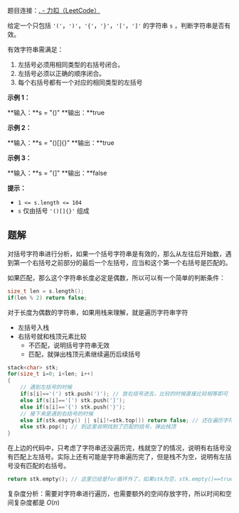 
题目连接：[. - 力扣（LeetCode）](https://leetcode.cn/problems/valid-parentheses/description/)

给定一个只包括 `'('`，`')'`，`'{'`，`'}'`，`'['`，`']'` 的字符串 `s` ，判断字符串是否有效。

有效字符串需满足：

1. 左括号必须用相同类型的右括号闭合。
2. 左括号必须以正确的顺序闭合。
3. 每个右括号都有一个对应的相同类型的左括号

**示例 1：**

**输入：**s = "()"
**输出：**true

**示例 2：**

**输入：**s = "()[]{}"
**输出：**true

**示例 3：**

**输入：**s = "(]"
**输出：**false

**提示：**

- `1 <= s.length <= 104`
- `s` 仅由括号 `'()[]{}'` 组成


## 题解

对括号字符串进行分析，如果一个括号字符串是有效的，那么从左往后开始数，遇到第一个右括号之前部分的最后一个左括号，应当和这个第一个右括号是匹配的。

如果匹配，那么这个字符串长度必定是偶数，所以可以有一个简单的判断条件：

```cpp
size_t len = s.length();
if(len % 2) return false;
```

对于长度为偶数的字符串，如果用栈来理解，就是遍历字符串字符
- 左括号入栈
- 右括号就和栈顶元素比较
	- 不匹配，说明括号字符串无效
	- 匹配，就弹出栈顶元素继续遍历后续括号

```cpp
stack<char> stk;
for(size_t i=0; i<len; i++)
{
	// 遇到左括号的时候
	if(s[i]=='(') stk.push(')'); // 放右括号进去，比较的时候直接比较相等即可
	else if(s[i]=='[') stk.push(']');
	else if(s[i]=='{') stk.push('}');
	// 接下来是遇到右括号的时候
	else if(stk.empty() || s[i]!=stk.top()) return false; // 还在遍历字符串结果栈空了，或者右括号和栈顶不匹配，都说明字符串无效
	else stk.pop(); // 到这里说明找到了匹配的括号，弹出栈顶
}
```

在上边的代码中，只考虑了字符串还没遍历完，栈就空了的情况，说明有右括号没有匹配上左括号。实际上还有可能是字符串遍历完了，但是栈不为空，说明有左括号没有匹配的右括号。

```cpp
return stk.empty(); // 这里已经是for循环外了，如果stk为空，stk.empty()==true，就是正常匹配完毕；如果stk不为空,stk.empty()==false，就是上边讨论的第二种左括号没有匹配完成
```


复杂度分析：需要对字符串进行遍历，也需要额外的空间存放字符，所以时间和空间复杂度都是 $O(n)$





